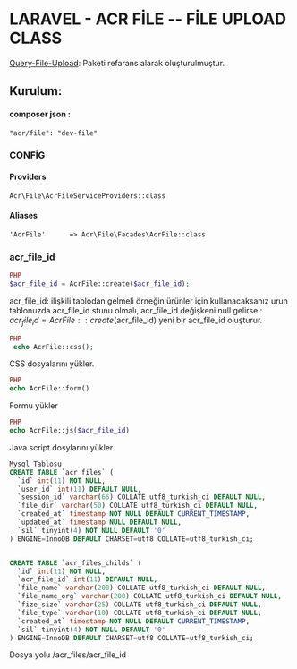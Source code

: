 #  LARAVEL - ACR FİLE -- FİLE UPLOAD CLASS

[Query-File-Upload](https://github.com/blueimp/jQuery-File-Upload): Paketi refarans alarak oluşturulmuştur.

## Kurulum:
#### composer json : 
```
"acr/file": "dev-file"
```
### CONFİG

#### Providers
```
Acr\File\AcrFileServiceProviders::class
```
#### Aliases
```
'AcrFile'      => Acr\File\Facades\AcrFile::class
```
### acr_file_id

```php 
PHP
$acr_file_id = AcrFile::create($acr_file_id); 
```
acr_file_id: ilişkili tablodan gelmeli örneğin ürünler için kullanacaksanız urun tablonuzda acr_file_id stunu olmalı, acr_file_id değişkeni null gelirse : $acr_file_id = AcrFile::create($acr_file_id) yeni bir acr_file_id oluşturur.
```php 
PHP
 echo AcrFile::css();  
```
CSS dosyalarını yükler.
```php 
PHP
echo AcrFile::form()
```
Formu yükler
```php 
PHP
echo AcrFile::js($acr_file_id)
```
Java script dosylarını yükler.

```sql 
Mysql Tablosu
CREATE TABLE `acr_files` (
  `id` int(11) NOT NULL,
  `user_id` int(11) DEFAULT NULL,
  `session_id` varchar(66) COLLATE utf8_turkish_ci DEFAULT NULL,
  `file_dir` varchar(50) COLLATE utf8_turkish_ci DEFAULT NULL,
  `created_at` timestamp NOT NULL DEFAULT CURRENT_TIMESTAMP,
  `updated_at` timestamp NULL DEFAULT NULL,
  `sil` tinyint(4) NOT NULL DEFAULT '0'
) ENGINE=InnoDB DEFAULT CHARSET=utf8 COLLATE=utf8_turkish_ci;


CREATE TABLE `acr_files_childs` (
  `id` int(11) NOT NULL,
  `acr_file_id` int(11) DEFAULT NULL,
  `file_name` varchar(200) COLLATE utf8_turkish_ci DEFAULT NULL,
  `file_name_org` varchar(200) COLLATE utf8_turkish_ci DEFAULT NULL,
  `fize_size` varchar(25) COLLATE utf8_turkish_ci DEFAULT NULL,
  `file_type` varchar(10) COLLATE utf8_turkish_ci DEFAULT NULL,
  `created_at` timestamp NOT NULL DEFAULT CURRENT_TIMESTAMP,
  `sil` tinyint(4) NOT NULL DEFAULT '0'
) ENGINE=InnoDB DEFAULT CHARSET=utf8 COLLATE=utf8_turkish_ci;
```
Dosya yolu  /acr_files/acr_file_id

